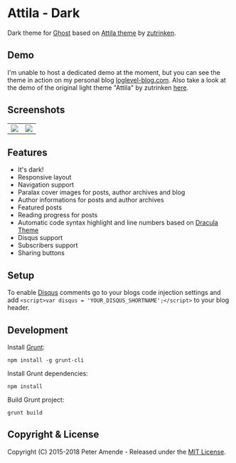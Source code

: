 # Attila - Dark

Dark theme for [Ghost](http://github.com/tryghost/ghost/) based on [Attila theme](https://github.com/zutrinken/attila) by [zutrinken](http://attila.zutrinken.com/).

## Demo

I'm unable to host a dedicated demo at the moment, but you can see the theme in action on my personal blog [loglevel-blog.com](https://loglevel-blog.com). Also take a look at the demo of the original light theme "Attila" by zutrinken [here](https://attila.zutrinken.com/).

## Screenshots

<table>
<tr>
<td valign="top">
<img src="https://raw.githubusercontent.com/kuper-adrian/attila-dark/master/src/screenshot-desktop.PNG" />
</td>
<td valign="top">
<img src="https://raw.githubusercontent.com/kuper-adrian/attila-dark/master/src/screenshot-mobile.PNG" />
</td>
</tr>
</table>

## Features

* It's dark!
* Responsive layout
* Navigation support
* Paralax cover images for posts, author archives and blog
* Author informations for posts and author archives
* Featured posts
* Reading progress for posts
* Automatic code syntax highlight and line numbers based on [Dracula Theme](https://draculatheme.com/highlightjs/)
* Disqus support
* Subscribers support
* Sharing buttons

## Setup

To enable [Disqus](https://disqus.com/) comments go to your blogs code injection settings and add `<script>var disqus = 'YOUR_DISQUS_SHORTNAME';</script>` to your blog header.

## Development

Install [Grunt](http://gruntjs.com/getting-started/):

	npm install -g grunt-cli

Install Grunt dependencies:

	npm install

Build Grunt project:

	grunt build

## Copyright & License

Copyright (C) 2015-2018 Peter Amende - Released under the [MIT License](https://github.com/zutrinken/attila/blob/master/LICENSE).
